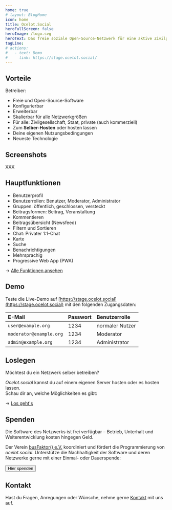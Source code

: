 ```yaml
---
home: true
# layout: BlogHome
icon: home
title: Ocelot.Social
heroFullScreen: false
heroImage: /logo.svg
heroText: Das freie soziale Open-Source-Netzwerk für eine aktive Zivilgesellschaft.
tagLine: 
# actions:
#   - text: Demo
#     link: https://stage.ocelot.social/
---
```


<!-- - Slider — Wie sieht es aus?
- Was kann es?
- Demo — Wo kann ich es ausprobieren?
- Was kostet es?
- Wie kann ich es einrichten? -->

## Vorteile

Betreiber:

- Freie und Open-Source-Software
- Konfigurierbar
- Erweiterbar
- Skalierbar für alle Netzwerkgrößen
- Für alle: Zivilgesellschaft, Staat, private (auch kommerziell)
- Zum **Selber-Hosten** oder hosten lassen
- Deine eigenen Nutzungsbedingungen
- Neueste Technologie

## Screenshots

XXX

## Hauptfunktionen

- Benutzerprofil
- Benutzerrollen: Benutzer, Moderator, Administrator
- Gruppen: öffentlich, geschlossen, versteckt
- Beitragsformen: Beitrag, Veranstaltung
- Kommentieren
- Beitragsübersicht (Newsfeed)
- Filtern und Sortieren
- Chat: Privater 1:1-Chat
- Karte
- Suche
- Benachrichtigungen
- Mehrsprachig
- Progressive Web App (PWA)

→ [Alle Funktionen ansehen](/de/features/)

## Demo

Teste die Live-Demo auf
[https://stage.ocelot.social](https://stage.ocelot.social)
mit den folgenden Zugangsdaten:

| E-Mail                  | Passwort | Benutzerrolle   |
| :---                    | :---     | :---            |
| `user@example.org`      | 1234     | normaler Nutzer |
| `moderator@example.org` | 1234     | Moderator       |
| `admin@example.org`     | 1234     | Administrator   |

## Loslegen

Möchtest du ein Netzwerk selber betreiben?

*Ocelot.social* kannst du auf einem eigenen Server hosten oder es hosten lassen.  
Schau dir an, welche Möglichkeiten es gibt:

→ [Los geht's](/de/get-started/)

<!-- ## Testimonials

XXX -->

## Spenden

Die Software des Netzwerks ist frei verfügbar – Betrieb, Unterhalt und Weiterentwicklung kosten hingegen Geld.

Der Verein [busFaktor() e.V.](https://busfaktor.org/de/) koordiniert und fördert die Programmierung von *ocelot.social*.
Unterstütze die Nachhaltigkeit  der Software und deren Netzwerke gerne mit einer Einmal- oder Dauerspende:

<a href="https://busfaktor.org/de/spenden" target="_blank">
  <Button class="md-button">
    Hier spenden
  </Button>
</a>

## Kontakt

Hast du Fragen, Anregungen oder Wünsche, nehme gerne [Kontakt](/de/contact/) mit uns auf.
